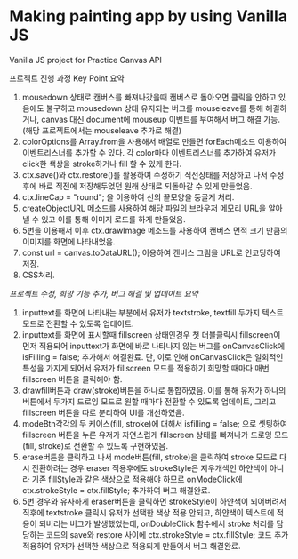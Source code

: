 # Making painting app by using Vanilla JS

Vanilla JS project for Practice Canvas API

프로젝트 진행 과정 Key Point 요약

1. mousedown 상태로 캔버스를 빠져나갔을때 캔버스로 돌아오면 클릭을 안하고 있음에도 불구하고 mousedown 상태 유지되는 버그를 mouseleave를 통해 해결하거나, canvas 대신 document에 mouseup 이벤트를 부여해서 버그 해결 가능. (해당 프로젝트에서는 mouseleave 추가로 해결)
2. colorOptions를 Array.from을 사용해서 배열로 만들면 forEach메소드 이용하여 이벤트리스너를 추가할 수 있다. 각 color마다 이벤트리스너를 추가하여 유저가 click한 색상을 stroke하거나  fill 할 수 있게 한다.
3. ctx.save()와 ctx.restore()를 활용하여 수정하기 직전상태를 저장하고 나서 수정 후에 바로 직전에 저장해두었던 원래 상태로 되돌아갈 수 있게 만들었음.
4. ctx.lineCap = "round"; 을 이용하여 선의 끝모양을 둥글게 처리.
5. createObjectURL 메소드를 사용하여 해당 파일의 브라우저 메모리 URL을 알아낼 수 있고 이를 통해 이미지 로드를 하게 만들었음. 
6. 5번을 이용해서 이후 ctx.drawImage 메소드를 사용하여 캔버스 면적 크기 만큼의 이미지를 화면에 나타내었음. 
7. const url = canvas.toDataURL(); 이용하여 캔버스 그림을 URL로 인코딩하여 저장.
8. CSS처리.



*프로젝트 수정, 희망 기능 추가, 버그 해결 및 업데이트 요약*

1. inputtext를 화면에 나타내는 부분에서 유저가 textstroke, textfill 두가지 텍스트 모드로 전환할 수 있도록 업데이트.
2. inputtext를 화면에 표시할때 fillscreen 상태인경우 첫 더블클릭시 fillscreen이 먼저 적용되어 inputtext가 화면에 바로 나타나지 않는 버그를 onCanvasClick에 isFilling = false; 추가해서 해결완료. 단, 이로 인해  onCanvasClick은 일회적인 특성을 가지게 되어서 유저가 fillscreen 모드를 적용하기 희망할 때마다 매번 fillscreen 버튼을 클릭해야 함. 
3. drawfill버튼과 draw(stroke)버튼을 하나로 통합하였음. 이를 통해 유저가 하나의 버튼에서 두가지 드로잉 모드로 원할 때마다 전환할 수 있도록 업데이트, 그리고 fillscreen 버튼을 따로 분리하여 UI를 개선하였음.
4. modeBtn각각의 두 케이스(fill, stroke)에 대해서 isfilling = false; 으로 셋팅하여 fillscreen 버튼을 누른 유저가 자연스럽게 fillscreen 상태를 빠져나가 드로잉 모드(fill, stroke)로 전환할 수 있도록 구현하였음. 
5. erase버튼을 클릭하고 나서 mode버튼(fill, stroke)을 클릭하여 stroke 모드로 다시 전환하려는 경우 eraser 적용후에도 strokeStyle은 지우개색인 하얀색이 아니라 기존 fillStyle과 같은 색상으로 적용해야 하므로 onModeClick에 ctx.strokeStyle = ctx.fillStyle; 추가하여 버그 해결완료.
6. 5번 경우와 유사하게 eraser버튼을 클릭하면 strokeStyle이 하얀색이 되어버려서 직후에 textstroke 클릭시 유저가 선택한 색상 적용 안되고, 하얀색이 텍스트에 적용이 되버리는 버그가 발생했었는데, onDoubleClick 함수에서 stroke 처리를 담당하는 코드의 save와 restore 사이에 ctx.strokeStyle = ctx.fillStyle; 코드 추가 적용하여 유저가 선택한 색상으로 적용되게 만들어서 버그 해결완료.
